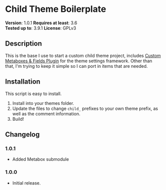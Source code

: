# Child Theme Boilerplate

**Version**: 1.0.1
**Requires at least**: 3.6  
**Tested up to**: 3.9.1
**License**: GPLv3

## Description

This is the base I use to start a custom child theme project, includes [Custom Metaboxes & Fields Plugin](http://github.com/jaredatch/Custom-Metaboxes-and-Fields-for-WordPress) for the theme settings framework. Other than that, I'm trying to keep it simple so I can port in items that are needed.

## Installation

This script is easy to install.

1. Install into your themes folder.
3. Update the files to change `child_` prefixes to your own theme prefix, as well as the comment information.
4. Build!

## Changelog

### 1.0.1
* Added Metabox submodule

### 1.0.0
* Initial release.
